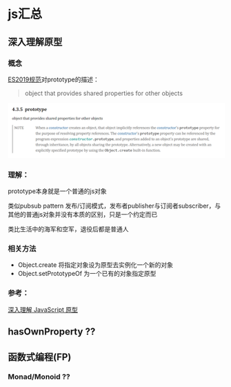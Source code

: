 # js汇总
## 深入理解原型
### 概念  
[ES2019规范](https://www.ecma-international.org/ecma-262/10.0/)对prototype的描述：
  > object that provides shared properties for other objects  

![](./img/prototype_es2019.png)

### 理解： 
  
prototype本身就是一个普通的js对象   

类似pubsub pattern 发布/订阅模式，发布者publisher与订阅者subscriber，与其他的普通js对象并没有本质的区别，只是一个约定而已 

类比生活中的海军和空军，退役后都是普通人  

### 相关方法

- Object.create 
将指定对象设为原型去实例化一个新的对象
- Object.setPrototypeOf
为一个已有的对象指定原型


### 参考：  
  [深入理解 JavaScript 原型](https://mp.weixin.qq.com/s/qg9LNm3awHBao1Du5n6KMQ)


## hasOwnProperty ??

## 函数式编程(FP)
### Monad/Monoid ??